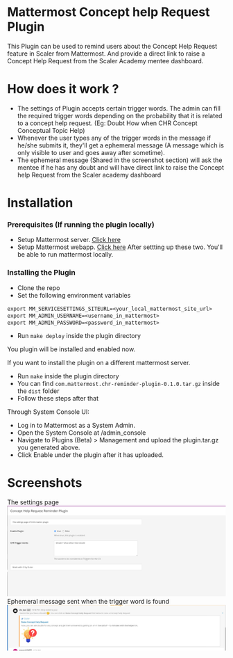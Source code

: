 # Mattermost Concept help Request Plugin

This Plugin can be used to remind users about the Concept Help Request feature in Scaler from Mattermost. And provide a direct link to raise a Concept Help Request from the Scaler Academy mentee dashboard.

# How does it work ?
- The settings of Plugin accepts certain trigger words. The admin can fill the required trigger words depending on the probability that it is related to a concept help request. (Eg: Doubt How when CHR Concept Conceptual Topic Help)
- Whenever the user types any of the trigger words in the message if he/she submits it, they'll get a ephemeral message (A message which is only visible to user and goes away after sometime).
- The ephemeral message (Shared in the screenshot section) will ask the mentee if he has any doubt and will have direct link to raise the Concept help Request from the Scaler academy dashboard

# Installation

### Prerequisites (If running the plugin locally)
- Setup Mattermost server. [Click here](https://developers.mattermost.com/contribute/server/developer-setup/)
- Setup Mattermost webapp. [Click here](https://developers.mattermost.com/contribute/webapp/developer-setup/)
After settting up these two. You'll be able to run mattermost locally.

### Installing the Plugin
- Clone the repo
- Set the following environment variables
```
export MM_SERVICESETTINGS_SITEURL=<your_local_mattermost_site_url>
export MM_ADMIN_USERNAME=<username_in_mattermost>
export MM_ADMIN_PASSWORD=<password_in_mattermost>
```
- Run `make deploy` inside the plugin directory

You plugin will be installed and enabled now.

If you want to install the plugin on a different mattermost server.

- Run `make` inside the plugin directory
- You can find `com.mattermost.chr-reminder-plugin-0.1.0.tar.gz` inside the `dist` folder
- Follow these steps after that

Through System Console UI:

- Log in to Mattermost as a System Admin.
- Open the System Console at /admin_console
- Navigate to Plugins (Beta) > Management and upload the plugin.tar.gz you generated above.
- Click Enable under the plugin after it has uploaded.

# Screenshots 
The settings page
![Settings page](screenshots/settings.png)
Ephemeral message sent when the trigger word is found
![Message](screenshots/message.jpg)